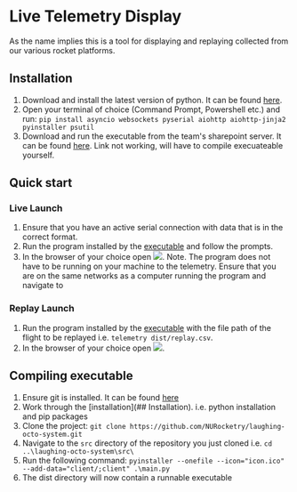 # Live Telemetry Display
As the name implies this is a tool for displaying and replaying collected from our various rocket platforms. 


## Installation
1. Download and install the latest version of python. It can be found [here](https://www.python.org/downloads/). 
2. Open your terminal of choice (Command Prompt, Powershell etc.) and run: `pip install asyncio websockets pyserial aiohttp aiohttp-jinja2 pyinstaller psutil`
3. Download and run the executable from the team's sharepoint server. It can be found [here](). Link not working, will have to compile execuateable yourself.


## Quick start 
### Live Launch
1. Ensure that you have an active serial connection with data that is in the correct format.
2. Run the program installed by the [executable]() and follow the prompts.
3. In the browser of your choice open ![](ws://localhost:8080). 
Note. The program does not have to be running on your machine to the telemetry. Ensure that you are on the same networks as a computer running the program and navigate to [](ws://localhost:8080) 

### Replay Launch
1. Run the program installed by the [executable]() with the file path of the flight to be replayed i.e. `telemetry dist/replay.csv`.
2. In the browser of your choice open ![](ws://localhost:8080). 


## Compiling executable
1. Ensure git is installed. It can be found [here](https://git-scm.com/download/win)
2. Work through the [installation](## Installation). i.e. python installation and pip packages
3. Clone the project: `git clone https://github.com/NURocketry/laughing-octo-system.git`
4. Navigate to the `src` directory of the repository you just cloned i.e. `cd ..\laughing-octo-system\src\`
5. Run the following command: `pyinstaller --onefile --icon="icon.ico" --add-data="client/;client" .\main.py`
6. The dist directory will now contain a runnable executable
